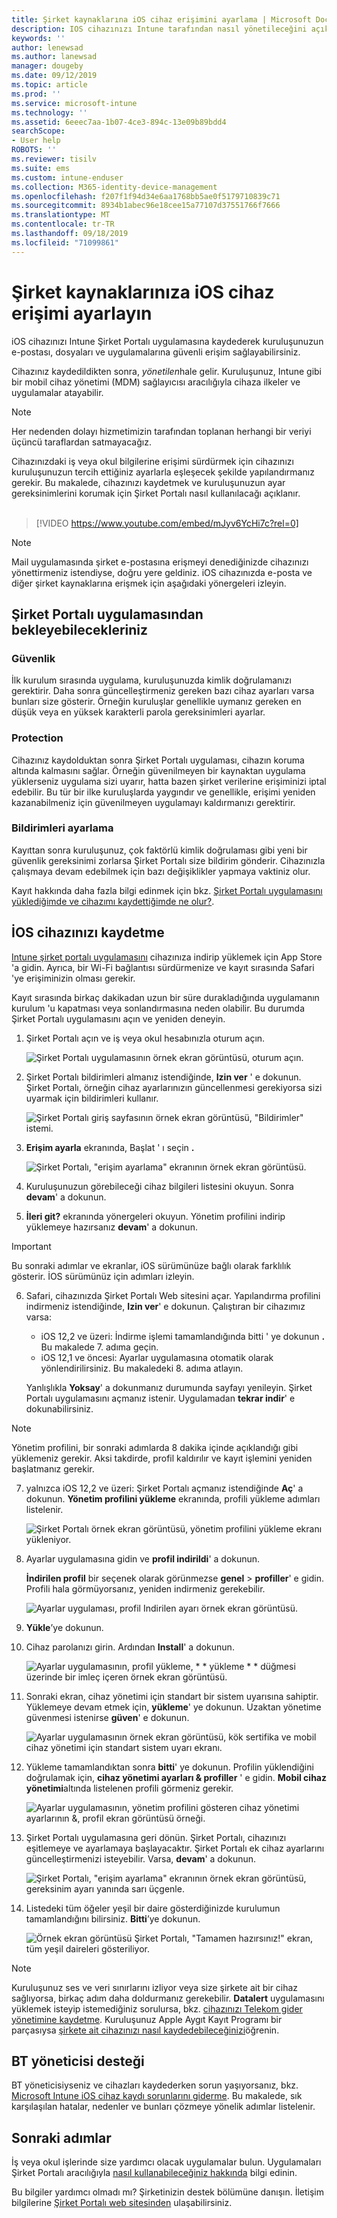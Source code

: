 ```yaml
---
title: Şirket kaynaklarına iOS cihaz erişimini ayarlama | Microsoft Docs
description: IOS cihazınızı Intune tarafından nasıl yönetileceğini açıklar
keywords: ''
author: lenewsad
ms.author: lanewsad
manager: dougeby
ms.date: 09/12/2019
ms.topic: article
ms.prod: ''
ms.service: microsoft-intune
ms.technology: ''
ms.assetid: 6eeec7aa-1b07-4ce3-894c-13e09b89bdd4
searchScope:
- User help
ROBOTS: ''
ms.reviewer: tisilv
ms.suite: ems
ms.custom: intune-enduser
ms.collection: M365-identity-device-management
ms.openlocfilehash: f207f1f94d34e6aa1768bb5ae0f5179710839c71
ms.sourcegitcommit: 8934b1abec96e18cee15a77107d37551766f7666
ms.translationtype: MT
ms.contentlocale: tr-TR
ms.lasthandoff: 09/18/2019
ms.locfileid: "71099861"
---
```

# <a name="set-up-ios-device-access-to-your-company-resources"></a>Şirket kaynaklarınıza iOS cihaz erişimi ayarlayın  

iOS cihazınızı Intune Şirket Portalı uygulamasına kaydederek kuruluşunuzun e-postası, dosyaları ve uygulamalarına güvenli erişim sağlayabilirsiniz.

Cihazınız kaydedildikten sonra, *yönetilen*hale gelir. Kuruluşunuz, Intune gibi bir mobil cihaz yönetimi (MDM) sağlayıcısı aracılığıyla cihaza ilkeler ve uygulamalar atayabilir.  

> [!NOTE]
> Her nedenden dolayı hizmetimizin tarafından toplanan herhangi bir veriyi üçüncü taraflardan satmayacağız.  

Cihazınızdaki iş veya okul bilgilerine erişimi sürdürmek için cihazınızı kuruluşunuzun tercih ettiğiniz ayarlarla eşleşecek şekilde yapılandırmanız gerekir. Bu makalede, cihazınızı kaydetmek ve kuruluşunuzun ayar gereksinimlerini korumak için Şirket Portalı nasıl kullanılacağı açıklanır.  
</br>
> [!VIDEO https://www.youtube.com/embed/mJyv6YcHi7c?rel=0]

> [!NOTE]
> Mail uygulamasında şirket e-postasına erişmeyi denediğinizde cihazınızı yönettirmeniz istendiyse, doğru yere geldiniz. iOS cihazınızda e-posta ve diğer şirket kaynaklarına erişmek için aşağıdaki yönergeleri izleyin.  

## <a name="what-to-expect-from-the-company-portal-app"></a>Şirket Portalı uygulamasından bekleyebilecekleriniz  

### <a name="security"></a>Güvenlik  
İlk kurulum sırasında uygulama, kuruluşunuzda kimlik doğrulamanızı gerektirir. Daha sonra güncelleştirmeniz gereken bazı cihaz ayarları varsa bunları size gösterir. Örneğin kuruluşlar genellikle uymanız gereken en düşük veya en yüksek karakterli parola gereksinimleri ayarlar.

### <a name="protection"></a>Protection  
Cihazınız kaydolduktan sonra Şirket Portalı uygulaması, cihazın koruma altında kalmasını sağlar. Örneğin güvenilmeyen bir kaynaktan uygulama yüklerseniz uygulama sizi uyarır, hatta bazen şirket verilerine erişiminizi iptal edebilir. Bu tür bir ilke kuruluşlarda yaygındır ve genellikle, erişimi yeniden kazanabilmeniz için güvenilmeyen uygulamayı kaldırmanızı gerektirir.  

### <a name="setting-notifications"></a>Bildirimleri ayarlama  
Kayıttan sonra kuruluşunuz, çok faktörlü kimlik doğrulaması gibi yeni bir güvenlik gereksinimi zorlarsa Şirket Portalı size bildirim gönderir. Cihazınızla çalışmaya devam edebilmek için bazı değişiklikler yapmaya vaktiniz olur.  

Kayıt hakkında daha fazla bilgi edinmek için bkz. [Şirket Portalı uygulamasını yüklediğimde ve cihazımı kaydettiğimde ne olur?](https://docs.microsoft.com//intune-user-help/what-happens-if-you-install-the-company-portal-app-and-enroll-your-device-in-intune-ios).  

## <a name="enroll-your-ios-device"></a>İOS cihazınızı kaydetme  

[Intune şirket portalı uygulamasını](install-and-sign-in-to-the-intune-company-portal-app-ios.md) cihazınıza indirip yüklemek için App Store 'a gidin. Ayrıca, bir Wi-Fi bağlantısı sürdürmenize ve kayıt sırasında Safari 'ye erişiminizin olması gerekir. 

Kayıt sırasında birkaç dakikadan uzun bir süre durakladığında uygulamanın kurulum 'u kapatması veya sonlandırmasına neden olabilir. Bu durumda Şirket Portalı uygulamasını açın ve yeniden deneyin.  

1. Şirket Portalı açın ve iş veya okul hesabınızla oturum açın. 

    ![Şirket Portalı uygulamasının örnek ekran görüntüsü, oturum açın.](./media/ios-01-cp-enroll-1904.PNG)  

2. Şirket Portalı bildirimleri almanız istendiğinde, **Izin ver** ' e dokunun. Şirket Portalı, örneğin cihaz ayarlarınızın güncellenmesi gerekiyorsa sizi uyarmak için bildirimleri kullanır. 

    ![Şirket Portalı giriş sayfasının örnek ekran görüntüsü, "Bildirimler" istemi.](./media/ios-02-cp-enroll-1904.PNG)  

3. **Erişim ayarla** ekranında, Başlat ' ı seçin **.**  

     ![Şirket Portalı, "erişim ayarlama" ekranının örnek ekran görüntüsü.](./media/ios-03-cp-enroll-1904.PNG)  

4. Kuruluşunuzun görebileceği cihaz bilgileri listesini okuyun. Sonra **devam**' a dokunun.  

5. **İleri git?** ekranında yönergeleri okuyun. Yönetim profilini indirip yüklemeye hazırsanız **devam**' a dokunun.  

 > [!IMPORTANT]
> Bu sonraki adımlar ve ekranlar, iOS sürümünüze bağlı olarak farklılık gösterir. İOS sürümünüz için adımları izleyin. 

6. Safari, cihazınızda Şirket Portalı Web sitesini açar. Yapılandırma profilini indirmeniz istendiğinde, **Izin ver**' e dokunun. Çalıştıran bir cihazımız varsa:  
    * iOS 12,2 ve üzeri: İndirme işlemi tamamlandığında bitti ' ye dokunun **.** Bu makalede 7. adıma geçin.
    * iOS 12,1 ve öncesi: Ayarlar uygulamasına otomatik olarak yönlendirilirsiniz. Bu makaledeki 8. adıma atlayın.  
 
    Yanlışlıkla **Yoksay**' a dokunmanız durumunda sayfayı yenileyin. Şirket Portalı uygulamasını açmanız istenir. Uygulamadan **tekrar indir**' e dokunabilirsiniz.

  > [!NOTE]
  > Yönetim profilini, bir sonraki adımlarda 8 dakika içinde açıklandığı gibi yüklemeniz gerekir. Aksi takdirde, profil kaldırılır ve kayıt işlemini yeniden başlatmanız gerekir.  

7. yalnızca iOS 12,2 ve üzeri: Şirket Portalı açmanız istendiğinde **Aç**' a dokunun. **Yönetim profilini yükleme** ekranında, profili yükleme adımları listelenir.

    ![Şirket Portalı örnek ekran görüntüsü, yönetim profilini yükleme ekranı yükleniyor.](./media/ios-07-cp-enroll-1904.PNG)  

8. Ayarlar uygulamasına gidin ve **profil indirildi**' a dokunun.  

    **İndirilen profil** bir seçenek olarak görünmezse **genel** > **profiller**' e gidin. Profili hala görmüyorsanız, yeniden indirmeniz gerekebilir.  

    ![Ayarlar uygulaması, profil Indirilen ayarı örnek ekran görüntüsü.](./media/ios-1904-settings-badge.PNG)  

9. **Yükle**’ye dokunun.  
    
10. Cihaz parolanızı girin. Ardından **Install**' a dokunun.    

    ![Ayarlar uygulamasının, profil yükleme, * * yükleme * * düğmesi üzerinde bir imleç içeren örnek ekran görüntüsü.](./media/ios-10-cp-enroll-1904.PNG)  


11. Sonraki ekran, cihaz yönetimi için standart bir sistem uyarısına sahiptir. Yüklemeye devam etmek için, **yükleme**' ye dokunun. Uzaktan yönetime güvenmesi istenirse **güven**' e dokunun.  

    ![Ayarlar uygulamasının örnek ekran görüntüsü, kök sertifika ve mobil cihaz yönetimi için standart sistem uyarı ekranı.](./media/ios-11-cp-enroll-1904.PNG)  

12. Yükleme tamamlandıktan sonra **bitti**' ye dokunun. Profilin yüklendiğini doğrulamak için, **cihaz yönetimi ayarları & profiller** ' e gidin. **Mobil cihaz yönetimi**altında listelenen profili görmeniz gerekir.   

    ![Ayarlar uygulamasının, yönetim profilini gösteren cihaz yönetimi ayarlarının &, profil ekran görüntüsü örneği.](./media/ios-12-cp-enroll-1904.PNG)  

13. Şirket Portalı uygulamasına geri dönün. Şirket Portalı, cihazınızı eşitlemeye ve ayarlamaya başlayacaktır. Şirket Portalı ek cihaz ayarlarını güncelleştirmenizi isteyebilir. Varsa, **devam**' a dokunun.  

    ![Şirket Portalı, "erişim ayarlama" ekranının örnek ekran görüntüsü, gereksinim ayarı yanında sarı üçgenle.](./media/ios-13-cp-enroll-1904.PNG)  

14. Listedeki tüm öğeler yeşil bir daire gösterdiğinizde kurulumun tamamlandığını bilirsiniz. **Bitti**’ye dokunun.   
    
    ![Örnek ekran görüntüsü Şirket Portalı, "Tamamen hazırsınız!" ekran, tüm yeşil daireleri gösteriliyor.](./media/ios-14-cp-enroll-1904.PNG)  

> [!Note]
> Kuruluşunuz ses ve veri sınırlarını izliyor veya size şirkete ait bir cihaz sağlıyorsa, birkaç adım daha doldurmanız gerekebilir. **Datalert** uygulamasını yüklemek isteyip istemediğiniz sorulursa, bkz. [cihazınızı Telekom gider yönetimine kaydetme](enroll-your-device-with-telecom-expense-management-ios.md). Kuruluşunuz Apple Aygıt Kayıt Programı bir parçasıysa [şirkete ait cihazınızı nasıl kaydedebileceğinizi](enroll-your-device-dep-ios.md)öğrenin.  

## <a name="it-administrator-support"></a>BT yöneticisi desteği  
BT yöneticisiyseniz ve cihazları kaydederken sorun yaşıyorsanız, bkz. [Microsoft Intune iOS cihaz kaydı sorunlarını giderme](https://support.microsoft.com/en-us/help/4039809). Bu makalede, sık karşılaşılan hatalar, nedenler ve bunları çözmeye yönelik adımlar listelenir.  

## <a name="next-steps"></a>Sonraki adımlar  
İş veya okul işlerinde size yardımcı olacak uygulamalar bulun. Uygulamaları Şirket Portalı aracılığıyla [nasıl kullanabileceğiniz hakkında](use-managed-apps-on-your-device-ios.md) bilgi edinin.  

Bu bilgiler yardımcı olmadı mı? Şirketinizin destek bölümüne danışın. İletişim bilgilerine [Şirket Portalı web sitesinden](https://go.microsoft.com/fwlink/?linkid=2010980) ulaşabilirsiniz.  
